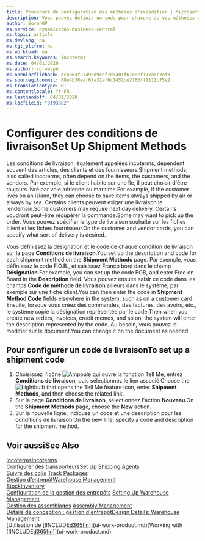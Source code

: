 ```yaml
---
title: Procédure de configuration des méthodes d'expédition | Microsoft Docs
description: Vous pouvez définir un code pour chacune de vos méthodes d'expédition offertes, par exemple, saisir les informations qui les concernent.
author: SorenGP
ms.service: dynamics365-business-central
ms.topic: article
ms.devlang: na
ms.tgt_pltfrm: na
ms.workload: na
ms.search.keywords: incoterms
ms.date: 04/01/2020
ms.author: sgroespe
ms.openlocfilehash: dc4864f27490a9cef7d3401f67c8ef177a5c7ef3
ms.sourcegitcommit: 88e4b30eaf6fa32af0c1452ce2f85ff1111c75e2
ms.translationtype: HT
ms.contentlocale: fr-FR
ms.lasthandoff: 04/01/2020
ms.locfileid: "3193882"
---
```

# <a name="set-up-shipment-methods"></a><span data-ttu-id="6692d-103">Configurer des conditions de livraison</span><span class="sxs-lookup"><span data-stu-id="6692d-103">Set Up Shipment Methods</span></span>
<span data-ttu-id="6692d-104">Les conditions de livraison, également appelées incoterms, dépendent souvent des articles, des clients et des fournisseurs.</span><span class="sxs-lookup"><span data-stu-id="6692d-104">Shipment methods, also called incoterms, often depend on the items, the customers, and the vendors.</span></span> <span data-ttu-id="6692d-105">Par exemple, si le client habite sur une île, il peut choisir d'être toujours livré par voie aérienne ou maritime.</span><span class="sxs-lookup"><span data-stu-id="6692d-105">For example, if the customer lives on an island, they can choose to have items always shipped by air or always by sea.</span></span> <span data-ttu-id="6692d-106">Certains clients peuvent exiger une livraison le lendemain.</span><span class="sxs-lookup"><span data-stu-id="6692d-106">Some customers may require next day delivery.</span></span> <span data-ttu-id="6692d-107">Certains voudront peut-être récupérer la commande.</span><span class="sxs-lookup"><span data-stu-id="6692d-107">Some may want to pick up the order.</span></span> <span data-ttu-id="6692d-108">Vous pouvez spécifier le type de livraison souhaité sur les fiches client et les fiches fournisseur.</span><span class="sxs-lookup"><span data-stu-id="6692d-108">On the customer and vendor cards, you can specify what sort of delivery is desired.</span></span>

<span data-ttu-id="6692d-109">Vous définissez la désignation et le code de chaque condition de livraison sur la page **Conditions de livraison**.</span><span class="sxs-lookup"><span data-stu-id="6692d-109">You set up the description and code for each shipment method on the **Shipment Methods** page.</span></span> <span data-ttu-id="6692d-110">Par exemple, vous définissez le code F.O.B., et saisissez Franco bord dans le champ **Désignation**.</span><span class="sxs-lookup"><span data-stu-id="6692d-110">For example, you can set up the code FOB, and enter Free on Board in the **Description** field.</span></span> <span data-ttu-id="6692d-111">Vous pouvez ensuite saisir ce code dans les champs **Code de méthode de livraison** ailleurs dans le système, par exemple sur une fiche client.</span><span class="sxs-lookup"><span data-stu-id="6692d-111">You can then enter the code in **Shipment Method Code** fields elsewhere in the system, such as on a customer card.</span></span> <span data-ttu-id="6692d-112">Ensuite, lorsque vous créez des commandes, des factures, des avoirs, etc., le système copie la désignation représentée par le code.</span><span class="sxs-lookup"><span data-stu-id="6692d-112">Then when you create new orders, invoices, credit memos, and so on, the system will enter the description represented by the code.</span></span> <span data-ttu-id="6692d-113">Au besoin, vous pouvez le modifier sur le document.</span><span class="sxs-lookup"><span data-stu-id="6692d-113">You can change it on the document as needed.</span></span>

## <a name="to-set-up-a-shipment-code"></a><span data-ttu-id="6692d-114">Pour configurer un code de livraison</span><span class="sxs-lookup"><span data-stu-id="6692d-114">To set up a shipment code</span></span>
1. <span data-ttu-id="6692d-115">Choisissez l'icône ![Ampoule qui ouvre la fonction Tell Me](media/ui-search/search_small.png "Dites-moi ce que vous voulez faire"), entrez **Conditions de livraison**, puis sélectionnez le lien associé.</span><span class="sxs-lookup"><span data-stu-id="6692d-115">Choose the ![Lightbulb that opens the Tell Me feature](media/ui-search/search_small.png "Tell me what you want to do") icon, enter **Shipment Methods**, and then choose the related link.</span></span>
2. <span data-ttu-id="6692d-116">Sur la page **Conditions de livraison**, sélectionnez l'action **Nouveau**.</span><span class="sxs-lookup"><span data-stu-id="6692d-116">On the **Shipment Methods** page, choose the **New** action.</span></span>
3. <span data-ttu-id="6692d-117">Sur la nouvelle ligne, indiquez un code et une description pour les conditions de livraison.</span><span class="sxs-lookup"><span data-stu-id="6692d-117">On the new line, specify a code and description for the shipment method.</span></span>

## <a name="see-also"></a><span data-ttu-id="6692d-118">Voir aussi</span><span class="sxs-lookup"><span data-stu-id="6692d-118">See Also</span></span>
[<span data-ttu-id="6692d-119">Incoterms</span><span class="sxs-lookup"><span data-stu-id="6692d-119">Incoterms</span></span>](https://iccwbo.org/resources-for-business/incoterms-rules)  
[<span data-ttu-id="6692d-120">Configurer des transporteurs</span><span class="sxs-lookup"><span data-stu-id="6692d-120">Set Up Shipping Agents</span></span>](sales-how-to-set-up-shipping-agents.md)  
<span data-ttu-id="6692d-121">[Suivre des colis](sales-how-track-packages.md)  </span><span class="sxs-lookup"><span data-stu-id="6692d-121">[Track Packages](sales-how-track-packages.md)  </span></span>  
[<span data-ttu-id="6692d-122">Gestion d’entrepôt</span><span class="sxs-lookup"><span data-stu-id="6692d-122">Warehouse Management</span></span>](warehouse-manage-warehouse.md)  
[<span data-ttu-id="6692d-123">Stock</span><span class="sxs-lookup"><span data-stu-id="6692d-123">Inventory</span></span>](inventory-manage-inventory.md)  
<span data-ttu-id="6692d-124">[Configuration de la gestion des entrepôts](warehouse-setup-warehouse.md)   </span><span class="sxs-lookup"><span data-stu-id="6692d-124">[Setting Up Warehouse Management](warehouse-setup-warehouse.md)   </span></span>  
<span data-ttu-id="6692d-125">[Gestion des assemblages](assembly-assemble-items.md)  </span><span class="sxs-lookup"><span data-stu-id="6692d-125">[Assembly Management](assembly-assemble-items.md)  </span></span>  
[<span data-ttu-id="6692d-126">Détails de conception : gestion d'entrepôt</span><span class="sxs-lookup"><span data-stu-id="6692d-126">Design Details: Warehouse Management</span></span>](design-details-warehouse-management.md)  
<span data-ttu-id="6692d-127">[Utilisation de [!INCLUDE[d365fin](includes/d365fin_md.md)]](ui-work-product.md)</span><span class="sxs-lookup"><span data-stu-id="6692d-127">[Working with [!INCLUDE[d365fin](includes/d365fin_md.md)]](ui-work-product.md)</span></span>  
